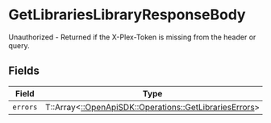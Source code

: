 # GetLibrariesLibraryResponseBody

Unauthorized - Returned if the X-Plex-Token is missing from the header or query.


## Fields

| Field                                                                                                   | Type                                                                                                    | Required                                                                                                | Description                                                                                             |
| ------------------------------------------------------------------------------------------------------- | ------------------------------------------------------------------------------------------------------- | ------------------------------------------------------------------------------------------------------- | ------------------------------------------------------------------------------------------------------- |
| `errors`                                                                                                | T::Array<[::OpenApiSDK::Operations::GetLibrariesErrors](../../models/operations/getlibrarieserrors.md)> | :heavy_minus_sign:                                                                                      | N/A                                                                                                     |